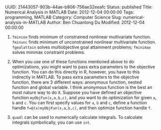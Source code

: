 UUID: 21443057-903b-44ae-b806-756ae32eeafc
Status: published
Title: Numerical Analysis in MATLAB
Date: 2012-12-04 00:00:00
Tags: programming, MATLAB
Category: Computer Science
Slug: numerical-analysis-in-MATLAB
Author: Ben Chuanlong Du
Modified: 2012-12-04 00:00:00


1. `fmincon` finds minimum of constrained nonlinear multivariate function.
`fminunc` finds minimum of unconstrained nonlinear multivariate function.
`fgoalattain` solves multiobjective goal attainment problems; 
`fminimax` solves minimax constraint problems.

2. When you use one of these functions mentioned above to do optimizations, 
you might want to pass extra parameters to the objective function. 
You can do this directly in R, 
however, 
you have to this indirectly in MATLAB. 
To pass extra parameters to the objective function, 
there are 3 different ways: anonymous function, nested function and global variable. 
I think anonymous function is the best an most nature way to do it. 
Suppose you have defined an objective function `myObjFun(x,a,b,c)`, 
and you want to do optimization for given `a`, `b` and `c`. 
You can first specify values for `a`, `b` and `c`, 
define a function handle `f=@(x)myObjFun(x,a,b,c)`, 
and then optimize function handle `f`.

3. `quadl` can be used to numerically calculate integrals. 
To calculate integrals symbolically, 
you can use `int`.

